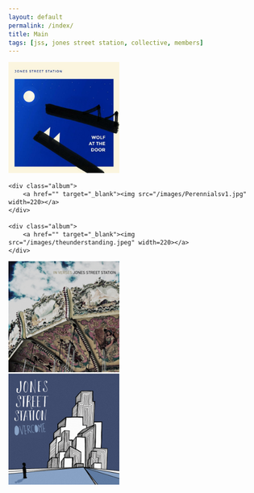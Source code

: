 ```yaml
---
layout: default
permalink: /index/
title: Main
tags: [jss, jones street station, collective, members]
---
```

<div class="albumrow">
	<div class="album">
		<a href="" target="_blank"><img src="/images/wolf.jpg" width=220></a>
	</div>

	<div class="album">
		<a href="" target="_blank"><img src="/images/Perennialsv1.jpg" width=220></a>
	</div>

	<div class="album">
		<a href="" target="_blank"><img src="/images/theunderstanding.jpeg" width=220></a>
	</div>
</div>

<div class="albumrow">
	<div class="album">
		<a href="" target="_blank"><img src="/images/inverses.jpg" width=220></a>
	</div>
	<div class="album">
	<a href="" target="_blank"><img src="/images/overcome.jpg" width=220></a>
	</div>
</div>
